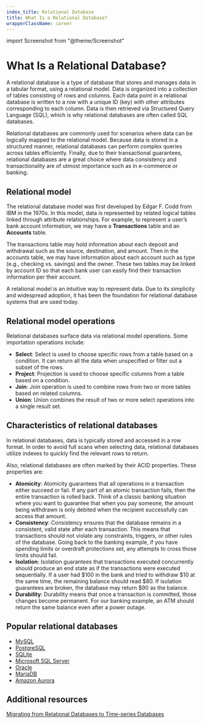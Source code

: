 ```yaml
---
index_title: Relational Database
title: What Is a Relational Database?
wrapperClassName: career
---
```


import Screenshot from "@theme/Screenshot"

# What Is a Relational Database?

A relational database is a type of database that stores and manages data in a
tabular format, using a relational model. Data is organized into a collection of
tables consisting of rows and columns. Each data point in a relational database
is written to a row with a unique ID (key) with other attributes corresponding
to each column. Data is then retrieved via Structured Query Language (SQL),
which is why relational databases are often called SQL databases.

<Screenshot
  alt="Diagram showing an example of a relational database with data in the Transaction table is stored in the Product and Customer table"
  height={342}
  src="/img/glossary/relational-database/relational-database.webp"
  width={770}
  title="Example of a relational database: the data in the Transaction table is mapped to the Product table and the Customer table"
/>

Relational databases are commonly used for scenarios where data can be logically
mapped to the relational model. Because data is stored in a structured manner,
relational databases can perform complex queries across tables efficiently.
Finally, due to their transactional guarantees, relational databases are a great
choice where data consistency and transactionality are of utmost importance such
as in e-commerce or banking.

## Relational model

The relational database model was first developed by Edgar F. Codd from IBM in
the 1970s. In this model, data is represented by related logical tables linked
through attribute relationships. For example, to represent a user’s bank account
information, we may have a **Transactions** table and an **Accounts** table.

The transactions table may hold information about each deposit and withdrawal
such as the source, destination, and amount. Then in the accounts table, we may
have information about each account such as type (e.g., checking vs. savings)
and the owner. These two tables may be linked by account ID so that each bank
user can easily find their transaction information per their account.

A relational model is an intuitive way to represent data. Due to its simplicity
and widespread adoption, it has been the foundation for relational database
systems that are used today.

## Relational model operations

Relational databases surface data via relational model operations. Some
importation operations include:

- **Select**: Select is used to choose specific rows from a table based on a
  condition. It can return all the data when unspecified or filter out a subset
  of the rows.
- **Project**: Projection is used to choose specific columns from a table based
  on a condition.
- **Join**: Join operation is used to combine rows from two or more tables based
  on related columns.
- **Union**: Union combines the result of two or more select operations into a
  single result set.

## Characteristics of relational databases

In relational databases, data is typically stored and accessed in a row format.
In order to avoid full scans when selecting data, relational databases utilize
indexes to quickly find the relevant rows to return.

Also, relational databases are often marked by their ACID properties. These
properties are:

- **Atomicity**: Atomicity guarantees that all operations in a transaction
  either succeed or fail. If any part of an atomic transaction fails, then the
  entire transaction is rolled back. Think of a classic banking situation where
  you want to guarantee that when you pay someone, the amount being withdrawn is
  only debited when the recipient successfully can access that amount.
- **Consistency**: Consistency ensures that the database remains in a
  consistent, valid state after each transaction. This means that transactions
  should not violate any constraints, triggers, or other rules of the database.
  Going back to the banking example, if you have spending limits or overdraft
  protections set, any attempts to cross those limits should fail.
- **Isolation**: Isolation guarantees that transactions executed concurrently
  should produce an end state as if the transactions were executed sequentially.
  If a user had $100 in the bank and tried to withdraw $10 at the same time, the
  remaining balance should read
  $80. If isolation guarantees are broken, the database may return $90 as the
  balance.
- **Durability**: Durability means that once a transaction is committed, those
  changes become permanent. For our banking example, an ATM should return the
  same balance even after a power outage.

## Popular relational databases

- [MySQL](https://www.mysql.com)
- [PostgreSQL](https://www.postgresql.org)
- [SQLite](https://www.sqlite.org/index.html)
- [Microsoft SQL Server](https://www.microsoft.com/en-GB/sql-server/sql-server-downloads)
- [Oracle](https://www.oracle.com/)
- [MariaDB](https://mariadb.org/)
- [Amazon Aurora](https://aws.amazon.com/rds/aurora/)

## Additional resources

[Migrating from Relational Databases to Time-series Databases](https://itnext.io/migrating-from-relational-databases-to-time-series-databases-9f059a3e34cb)
